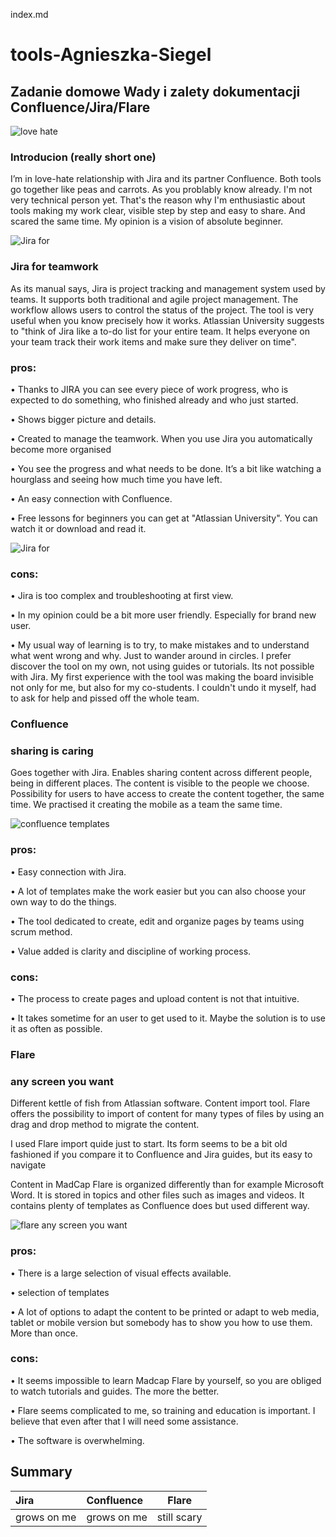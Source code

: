 index.md
# tools-Agnieszka-Siegel
## Zadanie domowe Wady i zalety dokumentacji Confluence/Jira/Flare


![love hate](https://kavitajpatel-wpengine.netdna-ssl.com/wp-content/uploads/2012/05/Love-and-Hate2.jpg)

### **Introducion (really short one)**
I’m in love-hate relationship with Jira and its partner Confluence. Both tools go together like peas and carrots. As you problably know already. I'm not very technical person yet. That's the reason why I'm enthusiastic about tools making my work clear, visible step by step and easy to share. And scared the same time. My opinion is a vision of absolute beginner.


![Jira for](https://wac-cdn.atlassian.com/dam/jcr:48f73fa9-325e-4663-a743-daba2a0f1397/jira-social%20@2x.png)


### **Jira for teamwork**
As its manual says, Jira is project tracking and management system used by teams. It supports both traditional and agile project management. The workflow allows users to control the status of the project. The tool is very useful when you know precisely how it works. Atlassian University suggests to "think of Jira like a to-do list for your entire team. It helps everyone on your team track their work items and make sure they deliver on time". 


### pros:
•	Thanks to JIRA you can see every piece of work progress, who is expected to do something, who finished already and who just started.

•	Shows bigger picture and details.

•	Created to manage the teamwork. When you use Jira you automatically become more organised

•	You see the progress and what needs to be done. It’s a bit like watching a hourglass and seeing how much time you have left.

•	An easy connection with Confluence. 

• Free lessons for beginners you can get at "Atlassian University". You can watch it or download and read it.

![Jira for](https://www.uctoday.com/wp-content/uploads/2018/11/jira-review.jpg)

### cons:
•	Jira is too complex and troubleshooting at first view.

•	In my opinion could be a bit more user friendly. Especially for brand new user.

•	My usual way of learning is to try, to make mistakes and to understand what went wrong and why. Just to wander around in circles. I prefer discover the tool on my own, not using guides or tutorials. Its not possible with Jira. My first experience with the tool was making the board invisible not only for me, but also for my co-students. I couldn't undo it myself, had to ask for help and pissed off the whole team.



### **Confluence**
### **sharing is caring**
Goes together with Jira. Enables sharing content across different people, being in different places. The content is visible to the people we choose. Possibility for users to have access to create the content together, the same time. We practised it creating the mobile as a team the same time.

![confluence templates](https://www.k15t.com/rock-the-docs/files/160663478/160663667/1/1549576003446/template-menu.png)

### pros:
•	Easy connection with Jira. 

•	A lot of templates make the work easier but you can also choose your own way to do the things. 

•	The tool dedicated to create, edit and organize pages by teams using scrum method.

•	Value added is clarity and discipline of working process.

### cons:
•	The process to create pages and upload content is not that intuitive. 

•	It takes sometime for an user to get used to it. Maybe the solution is to use it as often as possible.

### **Flare**
### **any screen you want**


Different kettle of fish from Atlassian software. Content import tool. Flare offers the possibility to import of content for many types of files by using an drag and drop method to migrate the content.

I used Flare import quide just to start. Its form seems to be a bit old fashioned if you compare it to Confluence and Jira guides, but its easy to navigate

Content in MadCap Flare is organized differently than for example Microsoft Word. It is stored in topics and other files such as images and videos. It contains plenty of templates as Confluence does but used different way.

 ![flare any screen you want](https://f1.madcapsoftware.com/blogImages/2020/01/start-new-project-wizard.png?scale.option=fill&w=800&h=0)

### pros:
•	There is a large selection of visual effects available. 

•	selection of templates

•	A lot of options to adapt the content to be printed or adapt to web media, tablet or mobile version but somebody has to show you how to use them. More than once.

### cons:

•	It seems impossible to learn Madcap Flare by yourself, so you are obliged to watch tutorials and guides. The more the better.

•	Flare seems complicated to me, so training and education is important. I believe that even after that I will need some assistance.

•	The software is overwhelming.


## Summary

|   Jira  |   Confluence  | Flare    |
| :------------- |:-------------------|:-----:|
| grows on me    |grows on me |   still scary |